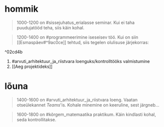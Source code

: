 # hommik

>1000-1200 on #sissejuhatus_erialasse seminar. Kui ei taha puudujatööd teha, siis käin kohal.

>1200-1400 on #programmeerimine iseseisev töö. Kui on siin [[Esmaspäev#^9ac0ce]] tehtud, siis tegelen olulisuse järjekorras:

^02cd4b

1. #arvuti_arhitektuur_ja_riistvara loenguks/kontrolltööks valmistumine
2. [[Aeg projektideks]]

# lõuna

>1400-1600 on #arvuti_arhitektuur_ja_riistvara loeng. Vaatan otseülekannet _Teams_'is. Kohale minemine on keeruline, sest järgneb...

>1600-1800 on #kõrgem_matemaatika praktikum. Käin kindlasti kohal, seda kontrollitakse.

